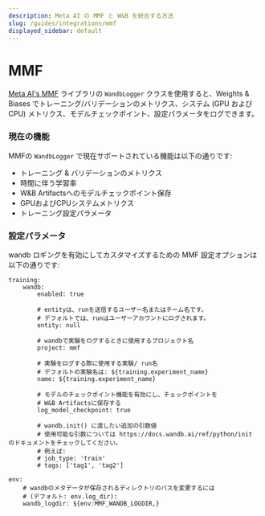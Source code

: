 ```yaml
---
description: Meta AI の MMF と W&B を統合する方法
slug: /guides/integrations/mmf
displayed_sidebar: default
---
```



# MMF

[Meta AI's MMF](https://github.com/facebookresearch/mmf) ライブラリの `WandbLogger` クラスを使用すると、Weights & Biases でトレーニング/バリデーションのメトリクス、システム (GPU および CPU) メトリクス、モデルチェックポイント、設定パラメータをログできます。

### 現在の機能

MMFの `WandbLogger` で現在サポートされている機能は以下の通りです:

* トレーニング & バリデーションのメトリクス
* 時間に伴う学習率
* W&B Artifactsへのモデルチェックポイント保存
* GPUおよびCPUシステムメトリクス
* トレーニング設定パラメータ

### 設定パラメータ

wandb ロギングを有効にしてカスタマイズするための MMF 設定オプションは以下の通りです:

```
training:
    wandb:
        enabled: true
        
        # entityは、runを送信するユーザー名またはチーム名です。
        # デフォルトでは、runはユーザーアカウントにログされます。
        entity: null
        
        # wandbで実験をログするときに使用するプロジェクト名
        project: mmf
        
        # 実験をログする際に使用する実験/ run名
        # デフォルトの実験名は: ${training.experiment_name}
        name: ${training.experiment_name}
        
        # モデルのチェックポイント機能を有効にし、チェックポイントを
        # W&B Artifactsに保存する
        log_model_checkpoint: true
        
        # wandb.init() に渡したい追加の引数値
        # 使用可能な引数については https://docs.wandb.ai/ref/python/init のドキュメントをチェックしてください。
        # 例えば:
        # job_type: 'train'
        # tags: ['tag1', 'tag2']
        
env:
    # wandbのメタデータが保存されるディレクトリのパスを変更するには
    # (デフォルト: env.log_dir):
    wandb_logdir: ${env:MMF_WANDB_LOGDIR,}
```